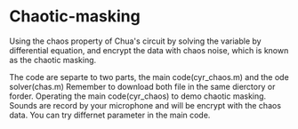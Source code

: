 # Chaotic-masking
Using the chaos property of Chua's circuit by solving the variable by differential equation, and encrypt the data with chaos noise, which is known as the chaotic masking.

The code are separte to two parts, the main code(cyr_chaos.m) and the ode solver(chas.m)
Remember to download both file in the same dierctory or forder.
Operating the main code(cyr_chaos) to demo chaotic masking. Sounds are record by your microphone and will be encrypt with the chaos data.
You can try differnet parameter in the main code.
